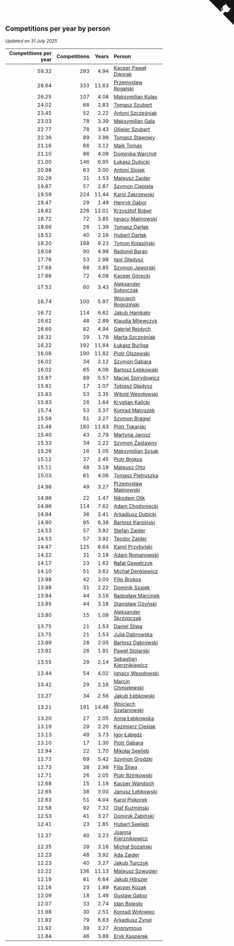 ## Competitions per year by person

*Updated on 31 July 2025*

| Competitions per year | Competitions | Years | Person |
| ---: | ---: | ---: | :--- |
| 59.32 | 293 | 4.94 | [Kacper Paweł Dworak](https://www.worldcubeassociation.org/persons/2020DWOR01) |
| 28.64 | 333 | 11.63 | [Przemysław Rogalski](https://www.worldcubeassociation.org/persons/2013ROGA02) |
| 26.25 | 107 | 4.08 | [Maksymilian Kulas](https://www.worldcubeassociation.org/persons/2021KULA02) |
| 24.02 | 68 | 2.83 | [Tomasz Szubert](https://www.worldcubeassociation.org/persons/2022SZUB02) |
| 23.45 | 52 | 2.22 | [Antoni Szcześniak](https://www.worldcubeassociation.org/persons/2023SZCZ04) |
| 23.03 | 78 | 3.39 | [Maksymilian Gala](https://www.worldcubeassociation.org/persons/2022GALA01) |
| 22.77 | 78 | 3.43 | [Oliwier Szubert](https://www.worldcubeassociation.org/persons/2022SZUB01) |
| 22.36 | 89 | 3.98 | [Tomasz Stawowy](https://www.worldcubeassociation.org/persons/2021STAW01) |
| 21.16 | 66 | 3.12 | [Majk Tomas](https://www.worldcubeassociation.org/persons/2022TOMA05) |
| 21.10 | 86 | 4.08 | [Dominika Warchoł](https://www.worldcubeassociation.org/persons/2021WARC01) |
| 21.00 | 146 | 6.95 | [Łukasz Dubicki](https://www.worldcubeassociation.org/persons/2018DUBI01) |
| 20.98 | 63 | 3.00 | [Antoni Stojek](https://www.worldcubeassociation.org/persons/2022STOJ03) |
| 20.29 | 31 | 1.53 | [Mateusz Zajder](https://www.worldcubeassociation.org/persons/2024ZAJD01) |
| 19.87 | 57 | 2.87 | [Szymon Ciepiela](https://www.worldcubeassociation.org/persons/2022CIEP01) |
| 19.59 | 224 | 11.44 | [Karol Zakrzewski](https://www.worldcubeassociation.org/persons/2014ZAKR01) |
| 19.47 | 29 | 1.49 | [Henryk Gabor](https://www.worldcubeassociation.org/persons/2024GABO02) |
| 18.82 | 226 | 12.01 | [Krzysztof Bober](https://www.worldcubeassociation.org/persons/2013BOBE01) |
| 18.72 | 72 | 3.85 | [Ignacy Malinowski](https://www.worldcubeassociation.org/persons/2021MALI02) |
| 18.66 | 26 | 1.39 | [Tomasz Darłak](https://www.worldcubeassociation.org/persons/2024DARL01) |
| 18.52 | 40 | 2.16 | [Hubert Darłak](https://www.worldcubeassociation.org/persons/2023DARL03) |
| 18.20 | 168 | 9.23 | [Tymon Kolasiński](https://www.worldcubeassociation.org/persons/2016KOLA02) |
| 18.08 | 90 | 4.98 | [Radomił Baran](https://www.worldcubeassociation.org/persons/2020BARA02) |
| 17.76 | 53 | 2.98 | [Igor Gładysz](https://www.worldcubeassociation.org/persons/2022GLAD01) |
| 17.68 | 68 | 3.85 | [Szymon Jaworski](https://www.worldcubeassociation.org/persons/2021JAWO01) |
| 17.66 | 72 | 4.08 | [Kacper Górecki](https://www.worldcubeassociation.org/persons/2021GORE01) |
| 17.52 | 60 | 3.43 | [Aleksander Sołonczak](https://www.worldcubeassociation.org/persons/2022SOLO01) |
| 16.74 | 100 | 5.97 | [Wojciech Rogoziński](https://www.worldcubeassociation.org/persons/2019ROGO04) |
| 16.72 | 114 | 6.82 | [Jakub Hamkało](https://www.worldcubeassociation.org/persons/2018HAMK01) |
| 16.62 | 48 | 2.89 | [Klaudia Milewczyk](https://www.worldcubeassociation.org/persons/2022MILE05) |
| 16.60 | 82 | 4.94 | [Gabriel Rejdych](https://www.worldcubeassociation.org/persons/2020REJD01) |
| 16.32 | 29 | 1.78 | [Marta Szcześniak](https://www.worldcubeassociation.org/persons/2023SZCZ07) |
| 16.22 | 192 | 11.84 | [Łukasz Burliga](https://www.worldcubeassociation.org/persons/2013BURL01) |
| 16.08 | 190 | 11.82 | [Piotr Olszewski](https://www.worldcubeassociation.org/persons/2013OLSZ02) |
| 16.02 | 34 | 2.12 | [Szymon Gabara](https://www.worldcubeassociation.org/persons/2023GABA01) |
| 16.02 | 65 | 4.06 | [Bartosz Łebkowski](https://www.worldcubeassociation.org/persons/2021LEBK01) |
| 15.97 | 89 | 5.57 | [Maciej Spirydowicz](https://www.worldcubeassociation.org/persons/2020SPIR01) |
| 15.92 | 17 | 1.07 | [Tobiasz Gładysz](https://www.worldcubeassociation.org/persons/2024GLAD02) |
| 15.83 | 53 | 3.35 | [Witold Wesołowski](https://www.worldcubeassociation.org/persons/2022WESO01) |
| 15.83 | 26 | 1.64 | [Krystian Kalicki](https://www.worldcubeassociation.org/persons/2023KALI10) |
| 15.74 | 53 | 3.37 | [Konrad Matyszek](https://www.worldcubeassociation.org/persons/2022MATY02) |
| 15.59 | 51 | 3.27 | [Szymon Brągiel](https://www.worldcubeassociation.org/persons/2022BRAG03) |
| 15.48 | 180 | 11.63 | [Piotr Tokarski](https://www.worldcubeassociation.org/persons/2013TOKA01) |
| 15.40 | 43 | 2.79 | [Martyna Jarosz](https://www.worldcubeassociation.org/persons/2022JARO01) |
| 15.33 | 34 | 2.22 | [Szymon Zastawny](https://www.worldcubeassociation.org/persons/2023ZAST01) |
| 15.26 | 16 | 1.05 | [Maksymilian Sysak](https://www.worldcubeassociation.org/persons/2024SYSA01) |
| 15.12 | 37 | 2.45 | [Piotr Brokos](https://www.worldcubeassociation.org/persons/2023BROK01) |
| 15.11 | 48 | 3.18 | [Mateusz Otto](https://www.worldcubeassociation.org/persons/2022OTTO01) |
| 15.03 | 61 | 4.06 | [Tomasz Pietruszka](https://www.worldcubeassociation.org/persons/2021PIET01) |
| 14.98 | 49 | 3.27 | [Przemysław Malinowski](https://www.worldcubeassociation.org/persons/2022MALI01) |
| 14.96 | 22 | 1.47 | [Nikodem Olik](https://www.worldcubeassociation.org/persons/2024OLIK01) |
| 14.96 | 114 | 7.62 | [Adam Chodyniecki](https://www.worldcubeassociation.org/persons/2017CHOD02) |
| 14.94 | 36 | 2.41 | [Arkadiusz Dubicki](https://www.worldcubeassociation.org/persons/2023DUBI01) |
| 14.90 | 95 | 6.38 | [Bartosz Karpiński](https://www.worldcubeassociation.org/persons/2019KARP03) |
| 14.53 | 57 | 3.92 | [Stefan Zajder](https://www.worldcubeassociation.org/persons/2021ZAJD02) |
| 14.53 | 57 | 3.92 | [Teodor Zajder](https://www.worldcubeassociation.org/persons/2021ZAJD03) |
| 14.47 | 125 | 8.64 | [Kamil Przybylski](https://www.worldcubeassociation.org/persons/2016PRZY01) |
| 14.22 | 31 | 2.18 | [Adam Romanowski](https://www.worldcubeassociation.org/persons/2023ROMA10) |
| 14.17 | 23 | 1.62 | [Rafał Gawełczyk](https://www.worldcubeassociation.org/persons/2023GAWE01) |
| 14.10 | 51 | 3.62 | [Michał Denkiewicz](https://www.worldcubeassociation.org/persons/2021DENK01) |
| 13.98 | 42 | 3.00 | [Filip Brokos](https://www.worldcubeassociation.org/persons/2022BROK03) |
| 13.98 | 31 | 2.22 | [Dominik Szajek](https://www.worldcubeassociation.org/persons/2023SZAJ01) |
| 13.94 | 44 | 3.16 | [Radosław Marcinek](https://www.worldcubeassociation.org/persons/2022MARC05) |
| 13.85 | 44 | 3.18 | [Stanisław Ożyński](https://www.worldcubeassociation.org/persons/2022OZYN01) |
| 13.80 | 15 | 1.09 | [Aleksander Skrzypczak](https://www.worldcubeassociation.org/persons/2024SKRZ01) |
| 13.75 | 21 | 1.53 | [Daniel Śliwa](https://www.worldcubeassociation.org/persons/2024SLIW01) |
| 13.75 | 21 | 1.53 | [Julia Dąbrowska](https://www.worldcubeassociation.org/persons/2024DABR01) |
| 13.69 | 28 | 2.05 | [Bartosz Dąbrowski](https://www.worldcubeassociation.org/persons/2023DABR07) |
| 13.61 | 26 | 1.91 | [Paweł Stolarski](https://www.worldcubeassociation.org/persons/2023STOL04) |
| 13.55 | 29 | 2.14 | [Sebastian Kierznikiewicz](https://www.worldcubeassociation.org/persons/2023KIER02) |
| 13.44 | 54 | 4.02 | [Ignacy Wesołowski](https://www.worldcubeassociation.org/persons/2021WESO01) |
| 13.42 | 29 | 2.16 | [Marcin Chmielewski](https://www.worldcubeassociation.org/persons/2023CHMI01) |
| 13.27 | 34 | 2.56 | [Jakub Łebkowski](https://www.worldcubeassociation.org/persons/2023LEBK01) |
| 13.21 | 191 | 14.46 | [Wojciech Szatanowski](https://www.worldcubeassociation.org/persons/2011SZAT01) |
| 13.20 | 27 | 2.05 | [Anna Łebkowska](https://www.worldcubeassociation.org/persons/2023LEBK04) |
| 13.19 | 29 | 2.20 | [Kazimierz Cieślak](https://www.worldcubeassociation.org/persons/2023CIES01) |
| 13.13 | 49 | 3.73 | [Igor Łabędź](https://www.worldcubeassociation.org/persons/2021LABE01) |
| 13.10 | 17 | 1.30 | [Piotr Gabara](https://www.worldcubeassociation.org/persons/2024GABA02) |
| 12.94 | 22 | 1.70 | [Mikołaj Seelieb](https://www.worldcubeassociation.org/persons/2023SEEL04) |
| 12.73 | 69 | 5.42 | [Szymon Grodzki](https://www.worldcubeassociation.org/persons/2020GROD01) |
| 12.73 | 38 | 2.98 | [Filip Śliwa](https://www.worldcubeassociation.org/persons/2022SLIW01) |
| 12.71 | 26 | 2.05 | [Piotr Bzinkowski](https://www.worldcubeassociation.org/persons/2023BZIN01) |
| 12.68 | 15 | 1.18 | [Kacper Wandoch](https://www.worldcubeassociation.org/persons/2024WAND01) |
| 12.65 | 38 | 3.00 | [Janusz Łebkowski](https://www.worldcubeassociation.org/persons/2022LEBK01) |
| 12.63 | 51 | 4.04 | [Karol Piskorek](https://www.worldcubeassociation.org/persons/2021PISK01) |
| 12.58 | 92 | 7.32 | [Olaf Kuźmiński](https://www.worldcubeassociation.org/persons/2018KUZM02) |
| 12.53 | 41 | 3.27 | [Dominik Żabiński](https://www.worldcubeassociation.org/persons/2022ZABI01) |
| 12.41 | 23 | 1.85 | [Hubert Seelieb](https://www.worldcubeassociation.org/persons/2023SEEL02) |
| 12.37 | 40 | 3.23 | [Joanna Kierznikiewicz](https://www.worldcubeassociation.org/persons/2022KIER01) |
| 12.35 | 39 | 3.16 | [Michał Sozański](https://www.worldcubeassociation.org/persons/2022SOZA02) |
| 12.23 | 48 | 3.92 | [Ada Zajder](https://www.worldcubeassociation.org/persons/2021ZAJD01) |
| 12.23 | 40 | 3.27 | [Jakub Turczyk](https://www.worldcubeassociation.org/persons/2022TURC02) |
| 12.22 | 136 | 11.13 | [Mateusz Szwugier](https://www.worldcubeassociation.org/persons/2014SZWU01) |
| 12.19 | 81 | 6.64 | [Jakub Hibszer](https://www.worldcubeassociation.org/persons/2018HIBS01) |
| 12.16 | 23 | 1.89 | [Kacper Kozak](https://www.worldcubeassociation.org/persons/2023KOZA05) |
| 12.09 | 18 | 1.49 | [Gustaw Gabor](https://www.worldcubeassociation.org/persons/2024GABO01) |
| 12.07 | 33 | 2.74 | [Idan Bolesto](https://www.worldcubeassociation.org/persons/2022BOLE01) |
| 11.98 | 30 | 2.51 | [Konrad Wołowiec](https://www.worldcubeassociation.org/persons/2023WOLO01) |
| 11.92 | 79 | 6.63 | [Arkadiusz Żynel](https://www.worldcubeassociation.org/persons/2018ZYNE01) |
| 11.92 | 39 | 3.27 | [Anonymous](https://www.worldcubeassociation.org/persons/2022ANON03) |
| 11.84 | 46 | 3.88 | [Eryk Kasperek](https://www.worldcubeassociation.org/persons/2021KASP01) |


<a href="https://github.com/noeruchangd/wca_statistics_vn" class="github-corner" aria-label="View source on Github"><svg width="80" height="80" viewBox="0 0 250 250" style="fill:#151513; color:#fff; position: absolute; top: 0; border: 0; right: 0;" aria-hidden="true"><path d="M0,0 L115,115 L130,115 L142,142 L250,250 L250,0 Z"></path><path d="M128.3,109.0 C113.8,99.7 119.0,89.6 119.0,89.6 C122.0,82.7 120.5,78.6 120.5,78.6 C119.2,72.0 123.4,76.3 123.4,76.3 C127.3,80.9 125.5,87.3 125.5,87.3 C122.9,97.6 130.6,101.9 134.4,103.2" fill="currentColor" style="transform-origin: 130px 106px;" class="octo-arm"></path><path d="M115.0,115.0 C114.9,115.1 118.7,116.5 119.8,115.4 L133.7,101.6 C136.9,99.2 139.9,98.4 142.2,98.6 C133.8,88.0 127.5,74.4 143.8,58.0 C148.5,53.4 154.0,51.2 159.7,51.0 C160.3,49.4 163.2,43.6 171.4,40.1 C171.4,40.1 176.1,42.5 178.8,56.2 C183.1,58.6 187.2,61.8 190.9,65.4 C194.5,69.0 197.7,73.2 200.1,77.6 C213.8,80.2 216.3,84.9 216.3,84.9 C212.7,93.1 206.9,96.0 205.4,96.6 C205.1,102.4 203.0,107.8 198.3,112.5 C181.9,128.9 168.3,122.5 157.7,114.1 C157.9,116.9 156.7,120.9 152.7,124.9 L141.0,136.5 C139.8,137.7 141.6,141.9 141.8,141.8 Z" fill="currentColor" class="octo-body"></path></svg></a><style>.github-corner:hover .octo-arm{animation:octocat-wave 560ms ease-in-out}@keyframes octocat-wave{0%,100%{transform:rotate(0)}20%,60%{transform:rotate(-25deg)}40%,80%{transform:rotate(10deg)}}@media (max-width:500px){.github-corner:hover .octo-arm{animation:none}.github-corner .octo-arm{animation:octocat-wave 560ms ease-in-out}}</style>
